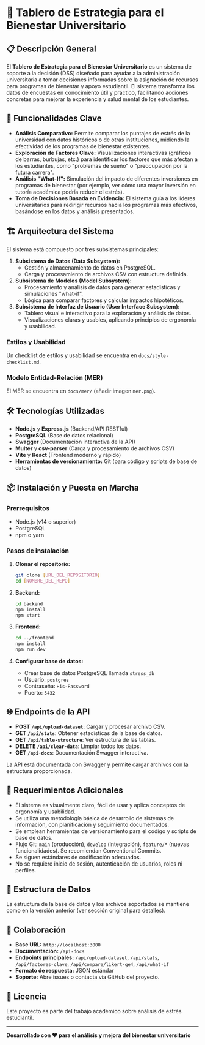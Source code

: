 # 🎯 Tablero de Estrategia para el Bienestar Universitario

## 📋 Descripción General

El **Tablero de Estrategia para el Bienestar Universitario** es un sistema de soporte a la decisión (DSS) diseñado para ayudar a la administración universitaria a tomar decisiones informadas sobre la asignación de recursos para programas de bienestar y apoyo estudiantil. El sistema transforma los datos de encuestas en conocimiento útil y práctico, facilitando acciones concretas para mejorar la experiencia y salud mental de los estudiantes.

## 🚀 Funcionalidades Clave

- **Análisis Comparativo:** Permite comparar los puntajes de estrés de la universidad con datos históricos o de otras instituciones, midiendo la efectividad de los programas de bienestar existentes.
- **Exploración de Factores Clave:** Visualizaciones interactivas (gráficos de barras, burbujas, etc.) para identificar los factores que más afectan a los estudiantes, como "problemas de sueño" o "preocupación por la futura carrera".
- **Análisis "What-If":** Simulación del impacto de diferentes inversiones en programas de bienestar (por ejemplo, ver cómo una mayor inversión en tutoría académica podría reducir el estrés).
- **Toma de Decisiones Basada en Evidencia:** El sistema guía a los líderes universitarios para redirigir recursos hacia los programas más efectivos, basándose en los datos y análisis presentados.

## 🏗️ Arquitectura del Sistema

El sistema está compuesto por tres subsistemas principales:

1. **Subsistema de Datos (Data Subsystem):**  
   - Gestión y almacenamiento de datos en PostgreSQL.
   - Carga y procesamiento de archivos CSV con estructura definida.
2. **Subsistema de Modelos (Model Subsystem):**  
   - Procesamiento y análisis de datos para generar estadísticas y simulaciones "what-if".
   - Lógica para comparar factores y calcular impactos hipotéticos.
3. **Subsistema de Interfaz de Usuario (User Interface Subsystem):**  
   - Tablero visual e interactivo para la exploración y análisis de datos.
   - Visualizaciones claras y usables, aplicando principios de ergonomía y usabilidad.

### Estilos y Usabilidad
Un checklist de estilos y usabilidad se encuentra en `docs/style-checklist.md`.

### Modelo Entidad-Relación (MER)
El MER se encuentra en `docs/mer/` (añadir imagen `mer.png`).

## 🛠️ Tecnologías Utilizadas

- **Node.js** y **Express.js** (Backend/API RESTful)
- **PostgreSQL** (Base de datos relacional)
- **Swagger** (Documentación interactiva de la API)
- **Multer** y **csv-parser** (Carga y procesamiento de archivos CSV)
- **Vite** y **React** (Frontend moderno y rápido)
- **Herramientas de versionamiento:** Git (para código y scripts de base de datos)

## 📦 Instalación y Puesta en Marcha

### Prerrequisitos

- Node.js (v14 o superior)
- PostgreSQL
- npm o yarn

### Pasos de instalación

1. **Clonar el repositorio:**
   ```bash
   git clone [URL_DEL_REPOSITORIO]
   cd [NOMBRE_DEL_REPO]
   ```

2. **Backend:**
   ```bash
   cd backend
   npm install
   npm start
   ```

3. **Frontend:**
   ```bash
   cd ../frontend
   npm install
   npm run dev
   ```

4. **Configurar base de datos:**
   - Crear base de datos PostgreSQL llamada `stress_db`
   - Usuario: `postgres`
   - Contraseña: `His-Password`
   - Puerto: `5432`

## 🌐 Endpoints de la API

- **POST `/api/upload-dataset`**: Cargar y procesar archivo CSV.
- **GET `/api/stats`**: Obtener estadísticas de la base de datos.
- **GET `/api/table-structure`**: Ver estructura de las tablas.
- **DELETE `/api/clear-data`**: Limpiar todos los datos.
- **GET `/api-docs`**: Documentación Swagger interactiva.

La API está documentada con Swagger y permite cargar archivos con la estructura proporcionada.

## 🧩 Requerimientos Adicionales

- El sistema es visualmente claro, fácil de usar y aplica conceptos de ergonomía y usabilidad.
- Se utiliza una metodología básica de desarrollo de sistemas de información, con planificación y seguimiento documentados.
- Se emplean herramientas de versionamiento para el código y scripts de base de datos.
- Flujo Git: `main` (producción), `develop` (integración), `feature/*` (nuevas funcionalidades). Se recomiendan Conventional Commits.
- Se siguen estándares de codificación adecuados.
- No se requiere inicio de sesión, autenticación de usuarios, roles ni perfiles.

## 📁 Estructura de Datos

La estructura de la base de datos y los archivos soportados se mantiene como en la versión anterior (ver sección original para detalles).

## 🤝 Colaboración

- **Base URL:** `http://localhost:3000`
- **Documentación:** `/api-docs`
- **Endpoints principales:** `/api/upload-dataset`, `/api/stats`, `/api/factores-clave`, `/api/compare/likert-ge4`, `/api/what-if`
- **Formato de respuesta:** JSON estándar
- **Soporte:** Abre issues o contacta vía GitHub del proyecto.

## 📄 Licencia

Este proyecto es parte del trabajo académico sobre análisis de estrés estudiantil.

---

**Desarrollado con ❤️ para el análisis y mejora del bienestar universitario**